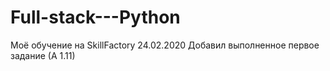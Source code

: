 # Full-stack---Python
Моё обучение на SkillFactory
24.02.2020  Добавил выполненное первое задание (А 1.11)
